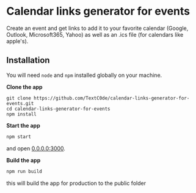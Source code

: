 # Calendar links generator for events
Create an event and get links to add it to your favorite calendar (Google, Outlook, Microsoft365, Yahoo) as well as an .ics file (for calendars like apple's).

## Installation
You will need `node` and `npm` installed globally on your machine.

**Clone the app**
```
git clone https://github.com/TextC0de/calendar-links-generator-for-events.git
cd calendar-links-generator-for-events
npm install
```

**Start the app**
```bash
npm start
```
and open [0.0.0.0:3000](http://0.0.0.0:3000/).

**Build the app**

```bash
npm run build
```
this will build the app for production to the public folder
